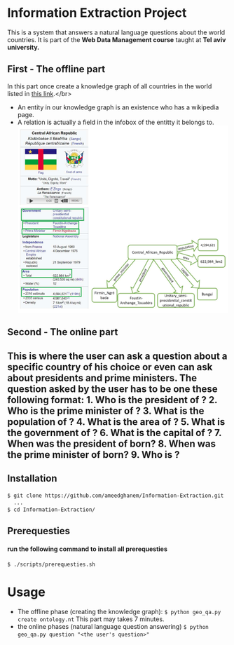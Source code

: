 # Information Extraction Project

This is a system that answers a natural language questions about the world countries. It is part of the **Web Data Management course** taught at **Tel aviv university.**</br>
## First - The offline part
In this part once create a knowledge graph of all countries in the world listed in [this link](https://en.wikipedia.org/wiki/List_of_countries_by_population_(United_Nations)).</br>
- An entity in our knowledge graph is an existence who has a wikipedia page.
- A relation is actually a field in the infobox of the entitty it belongs to.
![logo](https://github.com/ameedghanem/Information-Extraction/blob/main/logos/Screenshot%20from%202021-11-24%2014-31-55.png)
## Second -  The online part
This is where the user can ask a question about a specific country of his choice or even can ask about presidents and prime ministers.
The question asked by the user has to be one these following format:
    1. Who is the president of <country>?
    2. Who is the prime minister of <country>?
    3. What is the population of <country>?
    4. What is the area of <country>?
    5. What is the government of <country>?
    6. What is the capital of <country>?
    7. When was the president of <country> born?
    8. When was the prime minister of <country> born?
    9. Who is <entity>?  
---
## Installation
    $ git clone https://github.com/ameedghanem/Information-Extraction.git 
      ... 
    $ cd Information-Extraction/

## Prerequesties
#### run the following command to install all prerequesties
    $ ./scripts/prerequesties.sh
# Usage
- The offline phase (creating the knowledge graph):
    `$ python geo_qa.py create ontology.nt`
    This part may takes 7 minutes.
- the online phases (natural language question answering)
    `$ python geo_qa.py question "<the user's question>"`
